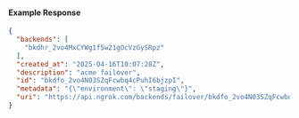 <!-- Code generated for API Clients. DO NOT EDIT. -->
#### Example Response
```json
{
  "backends": [
    "bkdhr_2vo4MxCYWg1f5w21gOcVzGySRpz"
  ],
  "created_at": "2025-04-16T10:07:28Z",
  "description": "acme failover",
  "id": "bkdfo_2vo4N03SZqFcwbq4cPuhI6bjzpI",
  "metadata": "{\"environment\": \"staging\"}",
  "uri": "https://api.ngrok.com/backends/failover/bkdfo_2vo4N03SZqFcwbq4cPuhI6bjzpI"
}
